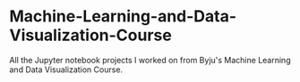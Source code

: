 # Machine-Learning-and-Data-Visualization-Course
All the Jupyter notebook projects I worked on from Byju's Machine Learning and Data Visualization Course.
